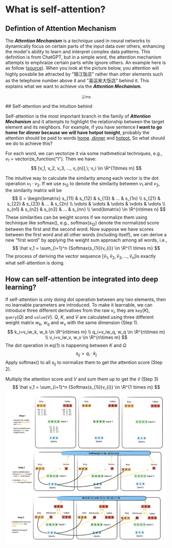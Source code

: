 # What is self-attention?

## **Defintion of Attention Mechanism**

The ***Attention Mechanism*** is a technique used in neural networks to dynamically focus on certain parts of the input data over others, enhancing the model's ability to learn and interpret complex data patterns.  This definition is from ChatGPT, but in a simple word, the attention mechanism attempts to emphraize certain parts while ignore others.  An example here is as follow ([source](https://easyaitech.medium.com/%E4%B8%80%E6%96%87%E7%9C%8B%E6%87%82-attention-%E6%9C%AC%E8%B4%A8%E5%8E%9F%E7%90%86-3%E5%A4%A7%E4%BC%98%E7%82%B9-5%E5%A4%A7%E7%B1%BB%E5%9E%8B-e4fbe4b6d030#:~:text=Attention%20%E7%9A%84%E6%9C%AC%E8%B4%A8%E6%98%AF%E4%BB%80%E4%B9%88,%E4%BA%86%E5%9B%BE%E7%89%87%E7%9A%84%E7%84%A6%E7%82%B9%E4%B8%8A%E3%80%82)). When you look at the picture below, you attention will highly possbile be attracted by "锦江饭店" rather than other elements such as the telephone number above it and "喜运来大饭店" behind it. This explains what we want to achieve via the ***Attention Mechanism.***
<p align="center">
<img src="https://miro.medium.com/v2/resize:fit:1200/0*ha55rlpVPahkDXsa.jpg" alt="img" style="zoom:67%;" />
<p>
## Self-attention and the intuition behind

Self-attention is the most important branch in the family of ***Attention Mechanism*** and it attempts to highlight the relationship between the target element and its neighbors. For example, if you have sentence **I want to go home for dinner because we will have hotpot tonight**, probably the attention should be paid to words <u>home</u> ,<u>dinner</u> and <u>hotpot.</u> So what should we do to achieve this? 

For each word, we can vectorize it via some mathmetical techniques, e.g., $v_1$ = vectorize_function("I"). Then we have:
$$
[v_1, v_2, v_3, ..., v_{n}],\; v_i \in \R^{1\times m}
$$

The intuitive way to calculate the similarity among each vector is the dot operation $v_1 \cdot v_2$. If we use $s_{12}$ to denote the similarity between $v_1$ and $v_2$,  the similarity matrix will be 
$$
S = \begin{bmatrix}
s_{11} & s_{12} & s_{13} & ... & s_{1n} \\
s_{21} & s_{22} & s_{23} & ... & s_{2n} \\
\vdots & \vdots & \vdots & \vdots & \vdots \\
s_{n1} & s_{n2} & s_{n3} & ... & s_{nn} \\
\end{bmatrix} \in \R^{n\times n}
$$
These similarities can be weight scores if we normalize them using techinique like softmax(), e.g., softmax($s_{12}$) denote the normalized score between the first and the second word.  Now suppose we have scores between the first word and all other words (including itself), we can derive a new "first word" by applying the weight sum approach among all words, i.e., 
$$
\hat v_1 = \sum_{i=1}^n {Softmax(s_{1i})v_{i}} \in \R^{1 \times m}
$$
The process of deriving the vector sequence $[\hat v_1, \hat v_2, \hat v_3, ..., \hat v_{n}]$​ is exactly what self-attention is doing.  

## How can self-attention be integrated into deep learning?

If self-attention is only doing dot operation between any two elements, then no learnable parameters are introduced. To make it learnable, we can introduce three different derivatives from the raw $v_{i}$​​, they are `key`($K$), `query`($Q$) and `value`($V$).  $Q$, $K$, and $V$ are calculated using three different weight matrix $w_k$, $w_q$ and $w_v$ with the same dimension (Step 1). 
$$
k_i=v_iw_k, w_k \in \R^{n\times m} \\
q_i=v_iw_q, w_q \in \R^{n\times m} \\
v_i=v_iw_v, w_v \in \R^{n\times m}
$$
The dot operation in eq(1) is happening between $K$ and $Q$
$$
s_{ij} = q_i\cdot k_j
$$
Apply softmax() to all $s_{ij}$​ to normalize them to get the attention score (Step 2).

Multiply the attention score and $V$ and sum them up to get the $\hat v$ (Step 3)
$$
\hat v_1 = \sum_{i=1}^n {Softmax(s_{1i})v_{i}} \in \R^{1 \times m}
$$
![Self-attention](Self-attention.png)